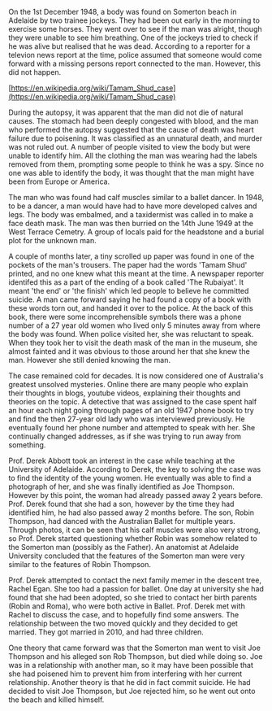On the 1st December 1948, a body was found on Somerton beach in Adelaide by two trainee jockeys. They had been out early in the morning to exercise some horses. They went over to see if the man was alright, though they were unable to see him breathing. One of the jockeys tried to check if he was alive but realised that he was dead. According to a reporter for a televion news report at the time, police assumed that someone would come forward with a missing persons report connected to the man. However, this did not happen. 

[https://en.wikipedia.org/wiki/Tamam_Shud_case](https://en.wikipedia.org/wiki/Tamam_Shud_case)

During the autopsy, it was apparent that the man did not die of natural causes. The stomach had been deeply congested with blood, and the man who performed the autopsy suggested that the cause of death was heart failure due to poisening. It was classified as an unnatural death, and murder was not ruled out. A number of people visited to view the body but were unable to identify him. All the clothing the man was wearing had the labels removed from them, prompting some people to think he was a spy. Since no one was able to identify the body, it was thought that the man might have been from Europe or America. 

The man who was found had calf muscles similar to a ballet dancer. In 1948, to be a dancer, a man would have had to have more developed calves and legs. The body was embalmed, and a taxidermist was called in to make a face death mask. The man was then burried on the 14th June 1949 at the West Terrace Cemetry. A group of locals paid for the headstone and a burial plot for the unknown man.

A couple of months later, a tiny scrolled up paper was found in one of the pockets of the man's trousers. The paper had the words 'Tamam Shud' printed, and no one knew what this meant at the time. A newspaper reporter identifed this as a part of the ending of a book called 'The Rubaiyat'. It meant 'the end' or 'the finish' which led people to believe he committed suicide. A man came forward saying he had found a copy of a book with these words torn out, and handed it over to the police. At the back of this book, there were some incomprehensible symbols there was a phone number of a 27 year old women who lived only 5 minutes away from where the body was found. When police visited her, she was reluctant to speak. When they took her to visit the death mask of the man in the museum, she almost fainted and it was obvious to those around her that she knew the man. However she still denied knowing the man.

The case remained cold for decades. It is now considered one of Australia's greatest unsolved mysteries. Online there are many people who explain their thoughts in blogs, youtube videos, explaining their thoughts and theories on the topic. A detective that was assigned to the case spent half an hour each night going through pages of an old 1947 phone book to try and find the then 27-year old lady who was interviewed previously. He eventually found her phone number and attempted to speak with her. She continually changed addresses, as if she was trying to run away from something.     

Prof. Derek Abbott took an interest in the case while teaching at the University of Adelaide. According to Derek, the key to solving the case was to find the identity of the young women. He eventually was able to find a photograph of her, and she was finally identified as Joe Thompson. However by this point, the woman had already passed away 2 years before. Prof. Derek found that she had a son, however by the time they had identified him, he had also passed away 2 months before. The son, Robin Thompson, had danced with the Australian Ballet for multiple years. Through photos, it can be seen that his calf muscles were also very strong, so Prof. Derek started questioning whether Robin was somehow related to the Somerton man (possibly as the Father). An anatomist at Adelaide University concluded that the features of the Somerton man were very similar to the features of Robin Thompson.

Prof. Derek attempted to contact the next family memer in the descent tree, Rachel Egan. She too had a passion for ballet. One day at university she had found that she had been adopted, so she tried to contact her birth parents (Robin and Roma), who were both active in Ballet. Prof. Derek met with Rachel to discuss the case, and to hopefully find some answers. The relationship between the two moved quickly and they decided to get married. They got married in 2010, and had three children. 

One theory that came forward was that the Somerton man went to visit Joe Thompson and his alleged son Rob Thompson, but died while doing so. Joe was in a relationship with another man, so it may have been possible that she had poisened him to prevent him from interfering with her current relationship. Another theory is that he did in fact commit suicide. He had decided to visit Joe Thompson, but Joe rejected him, so he went out onto the beach and killed himself.